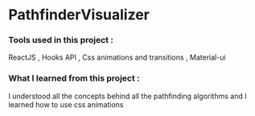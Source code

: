 # PathfinderVisualizer
### Tools used in this project :
  ReactJS , Hooks API , Css animations and transitions , Material-ui
### What I learned from this project :
  I understood all the concepts behind all the pathfinding algorithms and
  I learned how to use css animations


